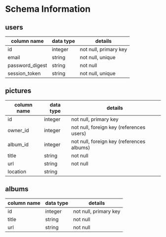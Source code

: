 # Schema Information

## users
column name     | data type | details
----------------|-----------|-----------------------
id              | integer   | not null, primary key
email           | string    | not null, unique
password_digest | string    | not null
session_token   | string    | not null, unique

## pictures
column name | data type | details
------------|-----------|-----------------------
id          | integer   | not null, primary key
owner_id    | integer   | not null, foreign key (references users)
album_id    | integer   | not null, foreign key (references albums)
title       | string    | not null
url         | string    | not null
location    | string    |

## albums
column name | data type | details
------------|-----------|-----------------------
id          | integer   | not null, primary key
title       | string    | not null
url         | string    | not null
